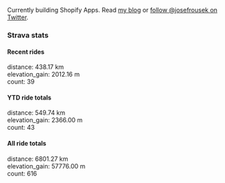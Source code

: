 Currently building Shopify Apps. Read [my blog](https://blog.rousek.name/) or [follow @josefrousek on Twitter](https://twitter.com/josefrousek).

### Strava stats

<!-- strava_stats starts -->
#### Recent rides

distance: 438.17 km  
elevation_gain: 2012.16 m  
count: 39


#### YTD ride totals

distance: 549.74 km  
elevation_gain: 2366.00 m  
count: 43


#### All ride totals

distance: 6801.27 km  
elevation_gain: 57776.00 m  
count: 616


<!-- strava_stats ends -->